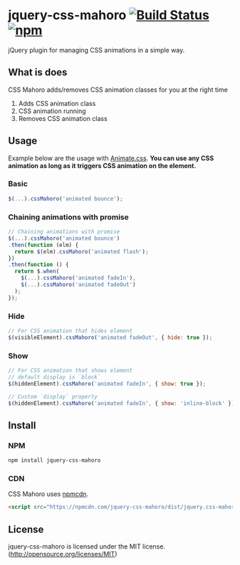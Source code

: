 # jquery-css-mahoro [![Build Status](https://travis-ci.org/pc035860/jquery-css-mahoro.svg?branch=master)](https://travis-ci.org/pc035860/jquery-css-mahoro) [![npm](https://img.shields.io/npm/v/jquery-css-mahoro.svg)](https://www.npmjs.com/package/jquery-css-mahoro)

jQuery plugin for managing CSS animations in a simple way.

## What is does

CSS Mahoro adds/removes CSS animation classes for you at the right time

1. Adds CSS animation class
2. CSS animation running
3. Removes CSS animation class

## Usage

Example below are the usage with [Animate.css](https://github.com/daneden/animate.css/).
**You can use any CSS animation as long as it triggers CSS animation on the element.**

### Basic

```js
$(...).cssMahoro('animated bounce');
```

### Chaining animations with promise

```js
// Chaining animations with promise
$(...).cssMahoro('animated bounce')
.then(function (elm) {
  return $(elm).cssMahoro('animated flash');
})
.then(function () {
  return $.when(
    $(...).cssMahoro('animated fadeIn'),
    $(...).cssMahoro('animated fadeOut')
  );
});
```

### Hide

```js
// For CSS animation that hides element
$(visibleElement).cssMahoro('animated fadeOut', { hide: true });
```

### Show

```js
// For CSS animation that shows element
// default display is `block`
$(hiddenElement).cssMahoro('animated fadeIn', { show: true });

// Custom `display` property
$(hiddenElement).cssMahoro('animated fadeIn', { show: 'inline-block' })
```

## Install

### NPM

```sh
npm install jquery-css-mahoro
```

### CDN

CSS Mahoro uses [npmcdn](https://npmcdn.com/).

```html
<script src="https://npmcdn.com/jquery-css-mahoro/dist/jquery.css-mahoro.min.js"></script>
```

## License

jquery-css-mahoro is licensed under the MIT license. (http://opensource.org/licenses/MIT)

